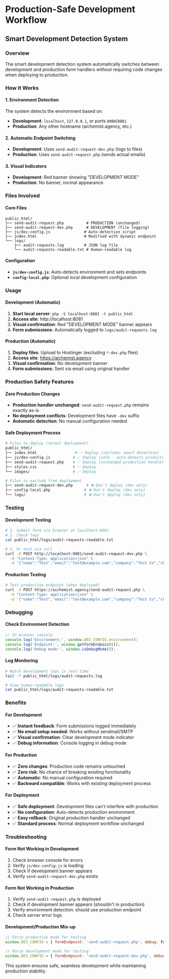 # Production-Safe Development Workflow

## Smart Development Detection System

### Overview
The smart development detection system automatically switches between development and production form handlers without requiring code changes when deploying to production.

### How It Works

#### 1. Environment Detection
The system detects the environment based on:
- **Development**: `localhost`, `127.0.0.1`, or ports `8080`/`8081`
- **Production**: Any other hostname (aichemist.agency, etc.)

#### 2. Automatic Endpoint Switching
- **Development**: Uses `send-audit-request-dev.php` (logs to files)
- **Production**: Uses `send-audit-request.php` (sends actual emails)

#### 3. Visual Indicators
- **Development**: Red banner showing "DEVELOPMENT MODE"
- **Production**: No banner, normal appearance

### Files Involved

#### Core Files
```
public_html/
├── send-audit-request.php          # PRODUCTION (unchanged)
├── send-audit-request-dev.php      # DEVELOPMENT (file logging)
├── js/dev-config.js               # Auto-detection script
├── index.html                     # Modified with dynamic endpoint
└── logs/
    ├── audit-requests.log         # JSON log file
    └── audit-requests-readable.txt # Human-readable log
```

#### Configuration
- **`js/dev-config.js`**: Auto-detects environment and sets endpoints
- **`config-local.php`**: Optional local development configuration

### Usage

#### Development (Automatic)
1. **Start local server**: `php -S localhost:8081 -t public_html`
2. **Access site**: http://localhost:8081
3. **Visual confirmation**: Red "DEVELOPMENT MODE" banner appears
4. **Form submissions**: Automatically logged to `logs/audit-requests.log`

#### Production (Automatic)
1. **Deploy files**: Upload to Hostinger (excluding `*-dev.php` files)
2. **Access site**: https://aichemist.agency
3. **Visual confirmation**: No development banner
4. **Form submissions**: Sent via email using original handler

### Production Safety Features

#### Zero Production Changes
- **Production handler unchanged**: `send-audit-request.php` remains exactly as-is
- **No deployment conflicts**: Development files have `-dev` suffix
- **Automatic detection**: No manual configuration needed

#### Safe Deployment Process
```bash
# Files to deploy (normal deployment)
public_html/
├── index.html                 # ✅ Deploy (includes smart detection)
├── js/dev-config.js          # ✅ Deploy (safe - auto-detects production)
├── send-audit-request.php    # ✅ Deploy (unchanged production handler)
├── styles.css                # ✅ Deploy
└── images/                   # ✅ Deploy

# Files to exclude from deployment
├── send-audit-request-dev.php      # ❌ Don't deploy (dev only)
├── config-local.php               # ❌ Don't deploy (dev only)
└── logs/                          # ❌ Don't deploy (dev only)
```

### Testing

#### Development Testing
```bash
# 1. Submit form via browser at localhost:8081
# 2. Check logs
cat public_html/logs/audit-requests-readable.txt

# 3. Or test via curl
curl -X POST http://localhost:8081/send-audit-request-dev.php \
  -H "Content-Type: application/json" \
  -d '{"name":"Test","email":"test@example.com","company":"Test Co","challenge":"Test"}'
```

#### Production Testing
```bash
# Test production endpoint (when deployed)
curl -X POST https://aichemist.agency/send-audit-request.php \
  -H "Content-Type: application/json" \
  -d '{"name":"Test","email":"test@example.com","company":"Test Co","challenge":"Test"}'
```

### Debugging

#### Check Environment Detection
```javascript
// In browser console
console.log('Environment:', window.DEV_CONFIG.environment);
console.log('Endpoint:', window.getFormEndpoint());
console.log('Debug mode:', window.isDebugMode());
```

#### Log Monitoring
```bash
# Watch development logs in real-time
tail -f public_html/logs/audit-requests.log

# View human-readable logs
cat public_html/logs/audit-requests-readable.txt
```

### Benefits

#### For Development
- ✅ **Instant feedback**: Form submissions logged immediately
- ✅ **No email setup needed**: Works without sendmail/SMTP
- ✅ **Visual confirmation**: Clear development mode indicator
- ✅ **Debug information**: Console logging in debug mode

#### For Production
- ✅ **Zero changes**: Production code remains untouched
- ✅ **Zero risk**: No chance of breaking existing functionality
- ✅ **Automatic**: No manual configuration required
- ✅ **Backward compatible**: Works with existing deployment process

#### For Deployment
- ✅ **Safe deployment**: Development files can't interfere with production
- ✅ **No configuration**: Auto-detects production environment
- ✅ **Easy rollback**: Original production handler unchanged
- ✅ **Standard process**: Normal deployment workflow unchanged

### Troubleshooting

#### Form Not Working in Development
1. Check browser console for errors
2. Verify `js/dev-config.js` is loading
3. Check if development banner appears
4. Verify `send-audit-request-dev.php` exists

#### Form Not Working in Production
1. Verify `send-audit-request.php` is deployed
2. Check if development banner appears (shouldn't in production)
3. Verify environment detection: should use production endpoint
4. Check server error logs

#### Development/Production Mix-up
```javascript
// Force production mode for testing
window.DEV_CONFIG = { formEndpoint: 'send-audit-request.php', debug: false };

// Force development mode for testing
window.DEV_CONFIG = { formEndpoint: 'send-audit-request-dev.php', debug: true };
```

This system ensures safe, seamless development while maintaining production stability.